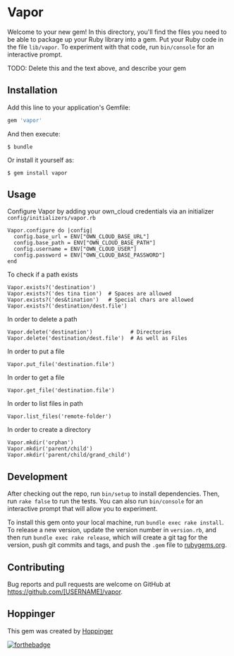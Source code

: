 # Vapor

Welcome to your new gem! In this directory, you'll find the files you need to be able to package up your Ruby library into a gem. Put your Ruby code in the file `lib/vapor`. To experiment with that code, run `bin/console` for an interactive prompt.

TODO: Delete this and the text above, and describe your gem

## Installation

Add this line to your application's Gemfile:

```ruby
gem 'vapor'
```

And then execute:

    $ bundle

Or install it yourself as:

    $ gem install vapor

## Usage

Configure Vapor by adding your own_cloud credentials via an initializer `config/initializers/vapor.rb`

    Vapor.configure do |config|
      config.base_url = ENV["OWN_CLOUD_BASE_URL"]
      config.base_path = ENV["OWN_CLOUD_BASE_PATH"]
      config.username = ENV["OWN_CLOUD_USER"]
      config.password = ENV["OWN_CLOUD_BASE_PASSWORD"]
    end

To check if a path exists

    Vapor.exists?('destination')
    Vapor.exists?('des tina tion')  # Spaces are allowed
    Vapor.exists?('des&tination')   # Special chars are allowed
    Vapor.exists?('destination/dest.file')

In order to delete a path

    Vapor.delete('destination')            # Directories
    Vapor.delete('destination/dest.file')  # As well as Files

In order to put a file

    Vapor.put_file('destination.file')

In order to get a file

    Vapor.get_file('destination.file')

In order to list files in path

    Vapor.list_files('remote-folder')

In order to create a directory

    Vapor.mkdir('orphan')
    Vapor.mkdir('parent/child')
    Vapor.mkdir('parent/child/grand_child')

## Development

After checking out the repo, run `bin/setup` to install dependencies. Then, run `rake false` to run the tests. You can also run `bin/console` for an interactive prompt that will allow you to experiment.

To install this gem onto your local machine, run `bundle exec rake install`. To release a new version, update the version number in `version.rb`, and then run `bundle exec rake release`, which will create a git tag for the version, push git commits and tags, and push the `.gem` file to [rubygems.org](https://rubygems.org).

## Contributing

Bug reports and pull requests are welcome on GitHub at https://github.com/[USERNAME]/vapor.

## Hoppinger

This gem was created by [Hoppinger](http://www.hoppinger.com)

[![forthebadge](http://forthebadge.com/images/badges/built-with-ruby.svg)](http://www.hoppinger.com)
